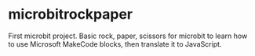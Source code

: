 # microbitrockpaper

First microbit project. Basic rock, paper, scissors for microbit to learn how to use Microsoft MakeCode blocks, then translate it to JavaScript.
